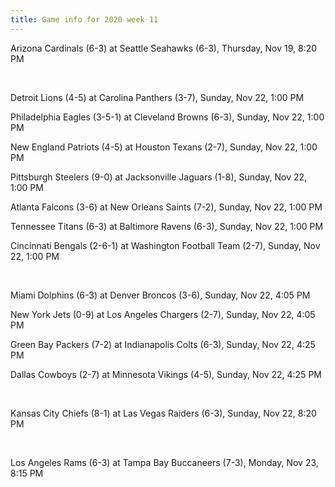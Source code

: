 ```yaml
---
title: Game info for 2020 week 11
---
```

Arizona Cardinals (6-3) at Seattle Seahawks (6-3), Thursday, Nov 19, 8:20 PM


<br/>

Detroit Lions (4-5) at Carolina Panthers (3-7), Sunday, Nov 22, 1:00 PM

Philadelphia Eagles (3-5-1) at Cleveland Browns (6-3), Sunday, Nov 22, 1:00 PM

New England Patriots (4-5) at Houston Texans (2-7), Sunday, Nov 22, 1:00 PM

Pittsburgh Steelers (9-0) at Jacksonville Jaguars (1-8), Sunday, Nov 22, 1:00 PM

Atlanta Falcons (3-6) at New Orleans Saints (7-2), Sunday, Nov 22, 1:00 PM

Tennessee Titans (6-3) at Baltimore Ravens (6-3), Sunday, Nov 22, 1:00 PM

Cincinnati Bengals (2-6-1) at Washington Football Team (2-7), Sunday, Nov 22, 1:00 PM


<br/>

Miami Dolphins (6-3) at Denver Broncos (3-6), Sunday, Nov 22, 4:05 PM

New York Jets (0-9) at Los Angeles Chargers (2-7), Sunday, Nov 22, 4:05 PM

Green Bay Packers (7-2) at Indianapolis Colts (6-3), Sunday, Nov 22, 4:25 PM

Dallas Cowboys (2-7) at Minnesota Vikings (4-5), Sunday, Nov 22, 4:25 PM


<br/>

Kansas City Chiefs (8-1) at Las Vegas Raiders (6-3), Sunday, Nov 22, 8:20 PM


<br/>

Los Angeles Rams (6-3) at Tampa Bay Buccaneers (7-3), Monday, Nov 23, 8:15 PM

